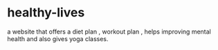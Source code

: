 # healthy-lives
a website that offers a diet plan , workout plan , helps improving mental health and also gives yoga classes. 
